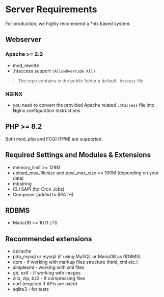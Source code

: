# Server Requirements

For production, we highly recommend a *nix based system.

## Webserver

### Apache >= 2.2

* mod_rewrite
* .htaccess support `(AllowOverride All)`

> The repo contains in the public folder a default `.htacess` file

### NGINX

* you need to convert the provided Apache related `.htaccess` file into Nginx configuration instructions

## PHP >= 8.2

Both mod_php and FCGI (FPM) are supported.

## Required Settings and Modules & Extensions

* memory_limit >= 128M
* upload_max_filesize and post_max_size >= 100M (depending on your data)
* mbstring
* CLI SAPI (for Cron Jobs)
* Composer (added to $PATH)

## RDBMS

* MariaDB >= 10.11 LTS

## Recommended extensions

* opcache
* pdo_mysql or mysqli (if using MySQL or MariaDB as RDBMS)
* dom - if working with markup files structure (html, xml etc.)
* simplexml - working with xml files
* gd, exif - if working with images
* zlib, zip, bz2 - if compressing files
* curl (required if APIs are used)
* sqlite3 - for tests
